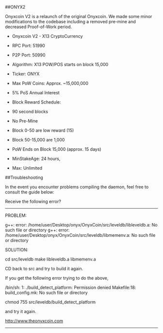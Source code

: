 ##ONYX2

Onyxcoin V2 is a relaunch of the original Onyxcoin. We made some minor modifications to the codebase including a removed pre-mine and decreased Proof-of-Work period. 

* Onyxcoin V2 - X13 CryptoCurrency
* RPC Port: 51990
* P2P Port: 50990
* Algorithm: X13 POW/POS starts on block 15,000
* Ticker: ONYX
* Max PoW Coins: Approx. ~15,000,000
* 5% PoS Annual Interest

* Block Reward Schedule:
* 90 second blocks
* No Pre-Mine
* Block 0-50 are low reward (15)
* Block 50-15,000 are 1,000
* PoW Ends on Block 15,000 (approx. 15 days)

* MinStakeAge: 24 hours, 
* Max: Unlimited

##Troubleshooting

In the event you encounter problems compiling the daemon, feel free to consult the guide below:

Receive the following error?

------------------------------------------

PROBLEM:

g++: error: /home/user/Desktop/onyx/OnyxCoin/src/leveldb/libleveldb.a: No such file or directory
g++: error: /home/user/Desktop/onyx/OnyxCoin/src/leveldb/libmemenv.a: No such file or directory

SOLUTION:

cd src/leveldb
make libleveldb.a libmemenv.a

CD back to src and try to build it again.

If you get the following error trying to do the above,

/bin/sh: 1: ./build_detect_platform: Permission denied
Makefile:18: build_config.mk: No such file or directory

chmod 755 src/leveldb/build_detect_platform

and try it again.

http://www.theonyxcoin.com

------------------------------------------


